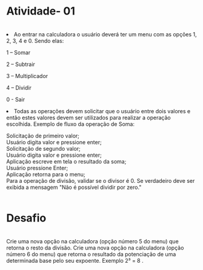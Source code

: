 <h1>Atividade- 01</h1><br>
<li>Ao entrar na calculadora o usuário deverá ter um menu com as opções 1, 2, 3, 4 e 0. Sendo elas:

1 – Somar

2 – Subtrair

3 – Multiplicador

4 – Dividir

0 - Sair


<li>Todas as operações devem solicitar que o usuário entre dois valores e então estes valores devem ser utilizados para realizar a operação escolhida. Exemplo de fluxo da operação de Soma:

Solicitação de primeiro valor;<br>
Usuário digita valor e pressione enter;<br>
Solicitação de segundo valor;<br>
Usuário digita valor e pressione enter;<br>
Aplicação escreve em tela o resultado da soma;<br>
Usuário pressione Enter;<br>
Aplicação retorna para o menu;<br>
Para a operação de divisão, validar se o divisor é 0. Se verdadeiro deve ser exibida a mensagem "Não é possível dividir por zero."<br><br>

<h1>Desafio</h1><br>
Crie uma nova opção na calculadora (opção número 5 do menu) que retorna o resto da divisão.
Crie uma nova opção na calculadora (opção número 6 do menu) que retorna o resultado da potenciação de uma determinada base pelo seu expoente. Exemplo 2³ = 8 .
